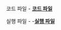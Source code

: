 코드 파일 - **[코드 파일](https://github.com/GUBBIB/Java_Lecture/blob/main/AddressBookGUI/Download/AddressBookProgram.zip)**

실행 파일 - -**[실행 파일](https://github.com/GUBBIB/Java_Lecture/blob/main/AddressBookGUI/Download/excuteFile.zip)**